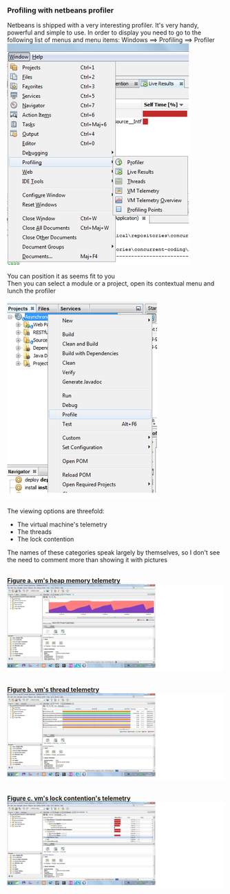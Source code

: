<h3>Profiling with netbeans profiler</h3>   
Netbeans is shipped with a very interesting profiler. It's very handy, powerful and simple to use.
In order to display you need to go to the following list of menus and menu items:  Windows ==> Profiling ==> Profiler   
<br/>
<img src="resources/how_to_display_the_profiler.png" alt="Illustration for the netbeans integrated profiler"/>   

You can position it as seems fit to you   
Then you can select a module or a project, open its contextual menu and lunch the profiler   
<br/>
<img src="resources/start_profiling_an_app.png" alt="lunching the profiler" />   
<br/>
The viewing options are threefold:    
<ul>
	<li>The virtual machine's telemetry</li>
	<li>The threads</li>
	<li>The lock contention</li>
</ul>

The names of these categories speak largely by themselves, so I don't see the need to comment more than showing it with pictures   
<br/>

<b><u>Figure a. vm's heap memory telemetry</u></b>   
<img src="resources/netbeans_integrated_profiler_sample_001.jpg" />   
<br/>

<b><u>Figure b. vm's thread telemetry</u></b>   
<img src="resources/netbeans_integrated_profiler_sample_003_vm_thread_telemetry.jpg" />   
<br/>

<b><u>Figure c. vm's lock contention's telemetry</u></b>   
<img src="resources/netbeans_integrated_profiler_sample_003_lock_contention.jpg" />   
<br/>
